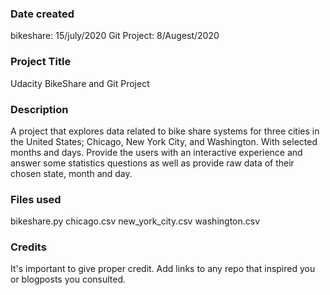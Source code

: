 ### Date created
bikeshare: 15/july/2020
Git Project: 8/Augest/2020

### Project Title
Udacity BikeShare and Git Project

### Description
A project that explores data related to bike share systems for three cities in the United States; Chicago, New York City, and Washington. With selected months and days. Provide the users with an interactive experience and answer some statistics questions as well as provide raw data of their chosen state, month and day. 

### Files used
bikeshare.py
chicago.csv
new_york_city.csv
washington.csv

### Credits
It's important to give proper credit. Add links to any repo that inspired you or blogposts you consulted.

